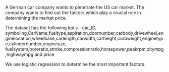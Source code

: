 A German car company wants to penetrate the US car market. The company wants to find out the factors which play a crucial role in determining the market price.

The dataset has the following kpi s - car_ID, symboling,CarName,fueltype,aspiration,doornumber,carbody,drivewheel,enginelocation,wheelbase,carlength,carwidth,carheight,curbweight,enginetype,cylindernumber,enginesize,	fuelsystem,boreratio,stroke,compressionratio,horsepower,peakrpm,citympg,highwaympg and price

We use logistic regression to determine the most important factors.
